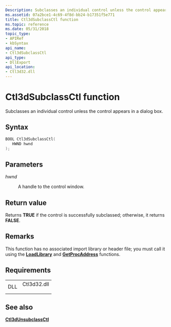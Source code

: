 ```yaml
---
Description: Subclasses an individual control unless the control appears in a dialog box.
ms.assetid: 07a2bce1-4c69-4f8d-bb24-b17351f5e771
title: Ctl3dSubclassCtl function
ms.topic: reference
ms.date: 05/31/2018
topic_type: 
- APIRef
- kbSyntax
api_name: 
- Ctl3dSubclassCtl
api_type: 
- DllExport
api_location: 
- Ctl3d32.dll
---
```


# Ctl3dSubclassCtl function

Subclasses an individual control unless the control appears in a dialog box.

## Syntax


```C++
BOOL Ctl3dSubclassCtl(
   HWND hwnd
);
```



## Parameters

<dl> <dt>

*hwnd* 
</dt> <dd>

A handle to the control window.

</dd> </dl>

## Return value

Returns **TRUE** if the control is successfully subclassed; otherwise, it returns **FALSE**.

## Remarks

This function has no associated import library or header file; you must call it using the [**LoadLibrary**](https://msdn.microsoft.com/library/ms684175(v=VS.85).aspx) and [**GetProcAddress**](https://msdn.microsoft.com/library/ms683212(v=VS.85).aspx) functions.

## Requirements



|                |                                                                                        |
|----------------|----------------------------------------------------------------------------------------|
| DLL<br/> | <dl> <dt>Ctl3d32.dll</dt> </dl> |



## See also

<dl> <dt>

[**Ctl3dUnsubclassCtl**](ctl3dunsubclassctl.md)
</dt> </dl>

 

 





